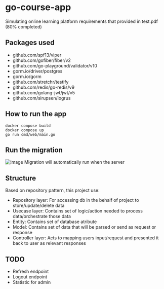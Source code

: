 # go-course-app
Simulating online learning platform requirements that provided in test.pdf (80% completed)

## **Packages used**
- github.com/spf13/viper
- github.com/gofiber/fiber/v2
- github.com/go-playground/validator/v10
- gorm.io/driver/postgres
- gorm.io/gorm 
- github.com/stretchr/testify
- github.com/redis/go-redis/v9
- github.com/golang-jwt/jwt/v5
- github.com/sirupsen/logrus

## **How to run the app**
```
docker compose build
docker compose up
go run cmd/web/main.go
```

## **Run the migration**
![image](https://github.com/n9mi/go-course-app/assets/113373725/abadb66a-f5c7-45c7-bd50-f81800b841d3)
Migration will automatically run when the server 

## **Structure**
Based on repository pattern, this project use:
- Repository layer: For accessing db in the behalf of project to store/update/delete data
- Usecase layer: Contains set of logic/action needed to process data/orchestrate those data
- Entity: Contains set of database atribute
- Model: Contains set of data that will be parsed or send as request or response
- Controller layer: Acts to mapping users input/request and presented it back to user as relevant responses

## TODO
- Refresh endpoint
- Logout endpoint
- Statistic for admin


